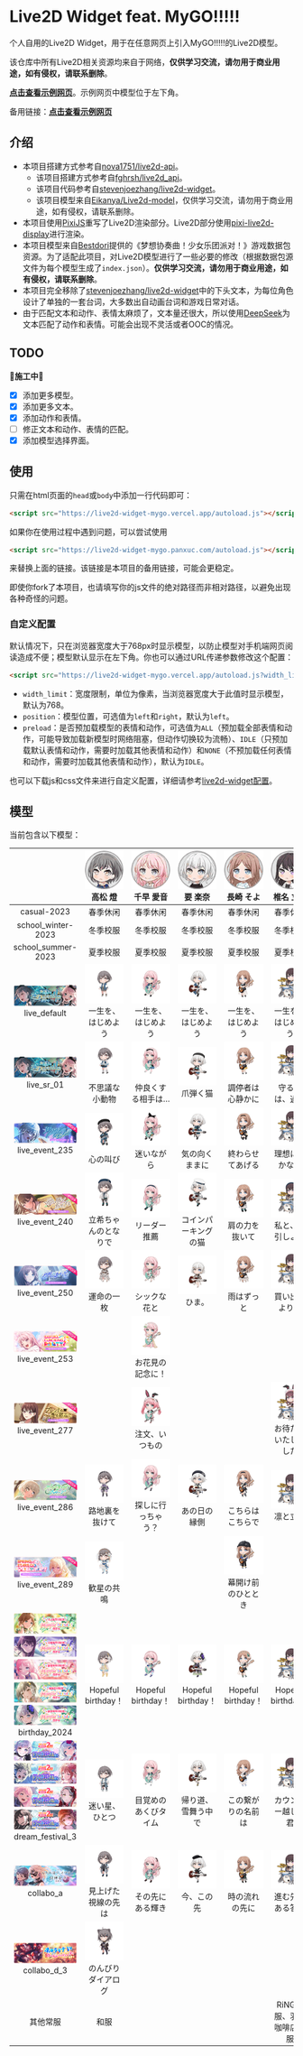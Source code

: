 # Live2D Widget feat. MyGO!!!!!

个人自用的Live2D Widget，用于在任意网页上引入MyGO!!!!!的Live2D模型。

该仓库中所有Live2D相关资源均来自于网络，**仅供学习交流，请勿用于商业用途，如有侵权，请联系删除**。

[**点击查看示例网页**](https://live2d-widget-mygo.vercel.app/)。示例网页中模型位于左下角。

备用链接：[**点击查看示例网页**](https://live2d-widget-mygo.panxuc.com/)

## 介绍

- 本项目搭建方式参考自[nova1751/live2d-api](https://github.com/nova1751/live2d-api)。
  - 该项目搭建方式参考自[fghrsh/live2d_api](https://github.com/fghrsh/live2d_api)。
  - 该项目代码参考自[stevenjoezhang/live2d-widget](https://github.com/stevenjoezhang/live2d-widget)。
  - 该项目模型来自[Eikanya/Live2d-model](https://github.com/Eikanya/Live2d-model)，仅供学习交流，请勿用于商业用途，如有侵权，请联系删除。
- 本项目使用[PixiJS](https://github.com/pixijs/pixijs)重写了Live2D渲染部分。Live2D部分使用[pixi-live2d-display](https://github.com/guansss/pixi-live2d-display)进行渲染。
- 本项目模型来自[Bestdori](https://bestdori.com/)提供的《梦想协奏曲！少女乐团派对！》游戏数据包资源。为了适配此项目，对Live2D模型进行了一些必要的修改（根据数据包源文件为每个模型生成了`index.json`）。**仅供学习交流，请勿用于商业用途，如有侵权，请联系删除**。
- 本项目完全移除了[stevenjoezhang/live2d-widget](https://github.com/stevenjoezhang/live2d-widget)中的下头文本，为每位角色设计了单独的一套台词，大多数出自动画台词和游戏日常对话。
- 由于匹配文本和动作、表情太麻烦了，文本量还很大，所以使用[DeepSeek](https://chat.deepseek.com/)为文本匹配了动作和表情。可能会出现不灵活或者OOC的情况。

## TODO

**🚧施工中🚧**

- [x] 添加更多模型。
- [x] 添加更多文本。
- [x] 添加动作和表情。
- [ ] 修正文本和动作、表情的匹配。
- [x] 添加模型选择界面。

## 使用

只需在html页面的`head`或`body`中添加一行代码即可：

```html
<script src="https://live2d-widget-mygo.vercel.app/autoload.js"></script>
```

如果你在使用过程中遇到问题，可以尝试使用
```html
<script src="https://live2d-widget-mygo.panxuc.com/autoload.js"></script>
```
来替换上面的链接。该链接是本项目的备用链接，可能会更稳定。

即使你fork了本项目，也请填写你的js文件的绝对路径而非相对路径，以避免出现各种奇怪的问题。

### 自定义配置

默认情况下，只在浏览器宽度大于768px时显示模型，以防止模型对手机端网页阅读造成不便；模型默认显示在左下角。你也可以通过URL传递参数修改这个配置：

```html
<script src="https://live2d-widget-mygo.vercel.app/autoload.js?width_limit=0&position=right&preload=ALL"></script>
```

- `width_limit`：宽度限制，单位为像素，当浏览器宽度大于此值时显示模型，默认为768。
- `position`：模型位置，可选值为`left`和`right`，默认为`left`。
- `preload`：是否预加载模型的表情和动作，可选值为`ALL`（预加载全部表情和动作，可能导致加载新模型时网络阻塞，但动作切换较为流畅）、`IDLE`（只预加载默认表情和动作，需要时加载其他表情和动作）和`NONE`（不预加载任何表情和动作，需要时加载其他表情和动作），默认为`IDLE`。

也可以下载js和css文件来进行自定义配置，详细请参考[live2d-widget配置](https://github.com/stevenjoezhang/live2d-widget#%E9%85%8D%E7%BD%AE-configuration)。

## 模型

当前包含以下模型：

<table style="text-align: center;">
  <colgroup>
    <col style="width: auto;">
    <col style="width: 20%;">
    <col style="width: 20%;">
    <col style="width: 20%;">
    <col style="width: 20%;">
    <col style="width: 20%;">
  </colgroup>
  <thead>
    <tr>
      <th></th>
      <th><img src="./public/assets/chara_icon_36.png" alt="tomori"><br><span lang="ja">高松 燈</span></th>
      <th><img src="./public/assets/chara_icon_37.png" alt="anon"><br><span lang="ja">千早 愛音</span></th>
      <th><img src="./public/assets/chara_icon_38.png" alt="rana"><br><span lang="ja">要 楽奈</span></th>
      <th><img src="./public/assets/chara_icon_39.png" alt="soyo"><br><span lang="ja">長崎 そよ</span></th>
      <th><img src="./public/assets/chara_icon_40.png" alt="taki"><br><span lang="ja">椎名 立希</span></th>
    </tr>
  </thead>
  <tbody>
    <tr>
      <td>casual-2023</td>
      <td>春季休闲</td>
      <td>春季休闲</td>
      <td>春季休闲</td>
      <td>春季休闲</td>
      <td>春季休闲</td>
    </tr>
    <tr>
      <td>school_winter-2023</td>
      <td>冬季校服</td>
      <td>冬季校服</td>
      <td>冬季校服</td>
      <td>冬季校服</td>
      <td>冬季校服</td>
    </tr>
    <tr>
      <td>school_summer-2023</td>
      <td>夏季校服</td>
      <td>夏季校服</td>
      <td>夏季校服</td>
      <td>夏季校服</td>
      <td>夏季校服</td>
    </tr>
    <tr>
      <td><img src="./public/assets/banner_gacha1206.png" alt="banner_gacha1206"><br>live_default</td>
      <td><img src="./public/assets/036_live_default.png" alt="036_live_default"><br><span lang="ja">一生を、はじめよう</span></td>
      <td><img src="./public/assets/037_live_default.png" alt="037_live_default"><br><span lang="ja">一生を、はじめよう</span></td>
      <td><img src="./public/assets/038_live_default.png" alt="038_live_default"><br><span lang="ja">一生を、はじめよう</span></td>
      <td><img src="./public/assets/039_live_default.png" alt="039_live_default"><br><span lang="ja">一生を、はじめよう</span></td>
      <td><img src="./public/assets/040_live_default.png" alt="040_live_default"><br><span lang="ja">一生を、はじめよう</span></td>
    </tr>
    <tr>
      <td><img src="./public/assets/banner_gacha1206.png" alt="banner_gacha1206"><br>live_sr_01</td>
      <td><img src="./public/assets/036_live_sr_01.png" alt="036_live_sr_01"><br><span lang="ja">不思議な小動物</span></td>
      <td><img src="./public/assets/037_live_sr_01.png" alt="037_live_sr_01"><br><span lang="ja">仲良くする相手は…</span></td>
      <td><img src="./public/assets/038_live_sr_01.png" alt="038_live_sr_01"><br><span lang="ja">爪弾く猫</span></td>
      <td><img src="./public/assets/039_live_sr_01.png" alt="039_live_sr_01"><br><span lang="ja">調停者は心静かに</span></td>
      <td><img src="./public/assets/040_live_sr_01.png" alt="040_live_sr_01"><br><span lang="ja">守るのは、過去</span></td>
    </tr>
    <tr>
      <td><img src="./public/assets/banner_event235.png" alt="banner_event235"><br>live_event_235</td>
      <td><img src="./public/assets/036_live_event_235_ur.png" alt="036_live_event_235_ur"><br><span lang="ja">心の叫び</span></td>
      <td><img src="./public/assets/037_live_event_235_ur.png" alt="037_live_event_235_ur"><br><span lang="ja">迷いながら</span></td>
      <td><img src="./public/assets/038_live_event_235_sr.png" alt="038_live_event_235_sr"><br><span lang="ja">気の向くままに</span></td>
      <td><img src="./public/assets/039_live_event_235_ur.png" alt="039_live_event_235_ur"><br><span lang="ja">終わらせてあげる</span></td>
      <td><img src="./public/assets/040_live_event_235_sr.png" alt="040_live_event_235_sr"><br><span lang="ja">理想に届かない</span></td>
    </tr>
    <tr>
      <td><img src="./public/assets/banner_event240.png" alt="banner_event240"><br>live_event_240</td>
      <td><img src="./public/assets/036_live_event_240_ssr.png" alt="036_live_event_240_ssr"><br><span lang="ja">立希ちゃんのとなりで</span></td>
      <td><img src="./public/assets/037_live_event_240_sr.png" alt="037_live_event_240_sr"><br><span lang="ja">リーダー推薦</span></td>
      <td><img src="./public/assets/038_live_event_240_ur.png" alt="038_live_event_240_ur"><br><span lang="ja">コインパーキングの猫</span></td>
      <td><img src="./public/assets/039_live_event_240_r.png" alt="039_live_event_240_r"><br><span lang="ja">肩の力を抜いて</span></td>
      <td><img src="./public/assets/040_live_event_240_ur.png" alt="040_live_event_240_ur"><br><span lang="ja">私と、取引しよう</span></td>
    </tr>
    <tr>
      <td><img src="./public/assets/banner_event250.png" alt="banner_event250"><br>live_event_250</td>
      <td><img src="./public/assets/036_live_event_250_ur.png" alt="036_live_event_250_ur"><br><span lang="ja">運命の一枚</span></td>
      <td><img src="./public/assets/037_live_event_250_r.png" alt="037_live_event_250_r"><br><span lang="ja">シックな花と</span></td>
      <td><img src="./public/assets/038_live_event_250_sr.png" alt="038_live_event_250_sr"><br><span lang="ja">ひま。</span></td>
      <td><img src="./public/assets/039_live_event_250_ur.png" alt="039_live_event_250_ur"><br><span lang="ja">雨はずっと</span></td>
      <td><img src="./public/assets/040_live_event_250_ssr.png" alt="040_live_event_250_ssr"><br><span lang="ja">買い出しよりも</span></td>
    </tr>
    <tr>
      <td><img src="./public/assets/banner_event253.png" alt="banner_event253"><br>live_event_253</td>
      <td></td>
      <td><img src="./public/assets/037_live_event_253_ur.png" alt="037_live_event_253_ur"><br><span lang="ja">お花見の記念に！</span></td>
      <td></td>
      <td></td>
      <td></td>
    </tr>
    <tr>
      <td><img src="./public/assets/banner_event277.png" alt="banner_event277"><br>live_event_277</td>
      <td></td>
      <td><img src="./public/assets/037_live_event_277_sr.png" alt="037_live_event_277_sr"><br><span lang="ja">注文、いつもの</span></td>
      <td></td>
      <td></td>
      <td><img src="./public/assets/040_live_event_277_ur.png" alt="040_live_event_277_ur"><br><span lang="ja">お待たせいたしました</span></td>
    </tr>
    <tr>
      <td><img src="./public/assets/banner_event286.png" alt="banner_event277"><br>live_event_286</td>
      <td><img src="./public/assets/036_live_event_286_ur.png" alt="036_live_event_286_ur"><br><span lang="ja">路地裏を抜けて</span></td>
      <td><img src="./public/assets/037_live_event_286_sr.png" alt="037_live_event_286_sr"><br><span lang="ja">探しに行っちゃう？</span></td>
      <td><img src="./public/assets/038_live_event_286_ur.png" alt="038_live_event_286_ur"><br><span lang="ja">あの日の縁側</span></td>
      <td><img src="./public/assets/039_live_event_286_ssr.png" alt="039_live_event_286_ssr"><br><span lang="ja">こちらはこちらで</span></td>
      <td><img src="./public/assets/040_live_event_286_r.png" alt="040_live_event_286_r"><br><span lang="ja">凛と立つ</span></td>
    </tr>
    <tr>
      <td><img src="./public/assets/banner_event289.png" alt="banner_event277"><br>live_event_289</td>
      <td><img src="./public/assets/036_live_event_289_ur.png" alt="036_live_event_289_ur"><br><span lang="ja">歓星の共鳴</span></td>
      <td></td>
      <td></td>
      <td><img src="./public/assets/039_live_event_289_ur.png" alt="039_live_event_289_ur"><br><span lang="ja">幕開け前のひととき</span></td>
      <td></td>
    </tr>
    <tr>
      <td><img src="./public/assets/banner_gacha1330.png" alt="banner_gacha1330"><img src="./public/assets/banner_gacha1379.png" alt="banner_gacha1379"><img src="./public/assets/banner_gacha1391.png" alt="banner_gacha1391"><img src="./public/assets/banner_gacha1445.png" alt="banner_gacha1445"><img src="./public/assets/banner_gacha1517.png" alt="banner_gacha1517"><br>birthday_2024</td>
      <td><img src="./public/assets/036_birthday_2024_ssr.png" alt="036_birthday_2024_ssr"><br><span lang="ja">Hopeful birthday！</span></td>
      <td><img src="./public/assets/037_birthday_2024_ssr.png" alt="037_birthday_2024_ssr"><br><span lang="ja">Hopeful birthday！</span></td>
      <td><img src="./public/assets/038_birthday_2024_ssr.png" alt="038_birthday_2024_ssr"><br><span lang="ja">Hopeful birthday！</span></td>
      <td><img src="./public/assets/039_birthday_2024_ssr.png" alt="039_birthday_2024_ssr"><br><span lang="ja">Hopeful birthday！</span></td>
      <td><img src="./public/assets/040_birthday_2024_ssr.png" alt="040_birthday_2024_ssr"><br><span lang="ja">Hopeful birthday！</span></td>
    </tr>
    <tr>
      <td><img src="./public/assets/banner_gacha1447.png" alt="banner_gacha1447"><img src="./public/assets/banner_gacha1469.png" alt="banner_gacha1469"><img src="./public/assets/banner_gacha1503.png" alt="banner_gacha1503"><img src="./public/assets/banner_gacha1520.png" alt="banner_gacha1520"><br>dream_festival_3</td>
      <td><img src="./public/assets/036_dream_festival_3_ur.png" alt="036_dream_festival_3_ur"><br><span lang="ja">迷い星、ひとつ</span></td>
      <td><img src="./public/assets/037_dream_festival_3_ur.png" alt="037_dream_festival_3_ur"><br><span lang="ja">目覚めのあくびタイム</span></td>
      <td><img src="./public/assets/038_dream_festival_3_ur.png" alt="038_dream_festival_3_ur"><br><span lang="ja">帰り道、雪舞う中で</span></td>
      <td><img src="./public/assets/039_dream_festival_3_ur.png" alt="039_dream_festival_3_ur"><br><span lang="ja">この繋がりの名前は</span></td>
      <td><img src="./public/assets/040_dream_festival_3_ur.png" alt="040_dream_festival_3_ur"><br><span lang="ja">カウンター越しの君</span></td>
    </tr>
    <tr>
      <td><img src="./public/assets/banner_gacha1567.png" alt="banner_gacha1567"><br>collabo_a</td>
      <td><img src="./public/assets/036_collabo_a_ur.png" alt="036_collabo_a_ur"><br><span lang="ja">見上げた視線の先は</span></td>
      <td><img src="./public/assets/037_collabo_a_ur.png" alt="037_collabo_a_ur"><br><span lang="ja">その先にある輝き</span></td>
      <td><img src="./public/assets/038_collabo_a_ur.png" alt="038_collabo_a_ur"><br><span lang="ja">今、この先</span></td>
      <td><img src="./public/assets/039_collabo_a_ur.png" alt="039_collabo_a_ur"><br><span lang="ja">時の流れの先に</span></td>
      <td><img src="./public/assets/040_collabo_a_ur.png" alt="040_collabo_a_ur"><br><span lang="ja">進む先にある答え</span></td>
    </tr>
    <tr>
      <td><img src="./public/assets/banner_gacha1261.png" alt="banner_gacha1261"><br>collabo_d_3</td>
      <td><img src="./public/assets/036_collabo_d_3_ur.png" alt="036_collabo_d_3_ur"><br><span lang="ja">のんびりダイアログ</span></td>
      <td></td>
      <td></td>
      <td></td>
      <td></td>
    </tr>
    <tr>
      <td>其他常服</td>
      <td>和服</td>
      <td></td>
      <td></td>
      <td></td>
      <td>RiNG制服、羽泽咖啡店制服</td>
    </tr>
  </tbody>
</table>
